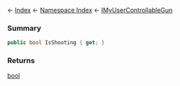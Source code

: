 ← [Index](Api-Index) ← [Namespace Index](Namespace-Index) ← [IMyUserControllableGun](Sandbox.ModAPI.Ingame.IMyUserControllableGun)

### Summary

```csharp
public bool IsShooting { get; }
```

### Returns

[bool](https://docs.microsoft.com/en-us/dotnet/api/System.Boolean?view=netframework-4.6)

